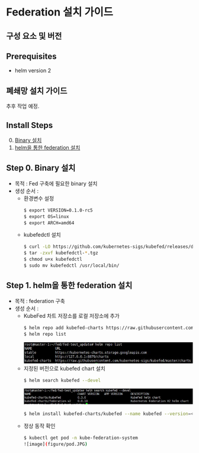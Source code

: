 
# Federation 설치 가이드

## 구성 요소 및 버전

## Prerequisites
* helm version 2

## 폐쇄망 설치 가이드
추후 작업 예정.

## Install Steps
0. [Binary 설치](https://github.com/tmax-cloud/hypercloud-install-guide/tree/master/Fed#step-0-binary-%EC%84%A4%EC%B9%98)
1. [helm을 통한 federation 설치](https://github.com/tmax-cloud/hypercloud-install-guide/tree/master/Fed#step-1-helm%EC%9D%84-%ED%86%B5%ED%95%9C-federation-%EC%84%A4%EC%B9%98)

## Step 0. Binary 설치
* 목적 : Fed 구축에 필요한 binary 설치
* 생성 순서 : 
    * 환경변수 설정
      ```bash
      $ export VERSION=0.1.0-rc5
      $ export OS=linux
      $ export ARCH=amd64
      ```
    * kubefedctl 설치
      ```bash
      $ curl -LO https://github.com/kubernetes-sigs/kubefed/releases/download/v${VERSION}/kubefedctl-${VERSION}-${OS}-${ARCH}.tgz
      $ tar -zxvf kubefedctl-*.tgz
      $ chmod u+x kubefedctl
      $ sudo mv kubefedctl /usr/local/bin/
      ```

## Step 1. helm을 통한 federation 설치
* 목적 : federation 구축
* 생성 순서 : 
    * KubeFed 차트 저장소를 로컬 저장소에 추가
      ```bash
      $ helm repo add kubefed-charts https://raw.githubusercontent.com/kubernetes-sigs/kubefed/master/charts
      $ helm repo list
      ```
      ![image](figure/helm_repo_list.JPG)
    * 지정된 버전으로 kubefed chart 설치
      ```bash
      $ helm search kubefed --devel
      ```
      ![image](figure/helm_search.JPG)
      ```bash
      $ helm install kubefed-charts/kubefed --name kubefed --version=<x.x.x> --namespace kube-federation-system --devel
      ```
    * 정상 동작 확인
      ```bash
      $ kubectl get pod -n kube-federation-system
      ![image](figure/pod.JPG)
